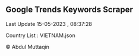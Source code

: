 

## Google Trends Keywords Scraper 
 
Last Update 15-05-2023 , 08:37:28

Country List :
VIETNAM.json



© Abdul Muttaqin 
